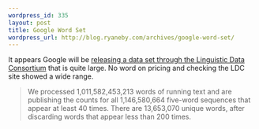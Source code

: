 ```yaml
--- 
wordpress_id: 335
layout: post
title: Google Word Set
wordpress_url: http://blog.ryaneby.com/archives/google-word-set/
---
```

It appears Google will be <a href="http://googleresearch.blogspot.com/2006/08/all-our-n-gram-are-belong-to-you.html">releasing a data set through the Linguistic Data Consortium</a> that is quite large. No word on pricing and checking the LDC site showed a wide range.

<blockquote>We processed 1,011,582,453,213 words of running text and are publishing the counts for all 1,146,580,664 five-word sequences that appear at least 40 times. There are 13,653,070 unique words, after discarding words that appear less than 200 times. </blockquote>
